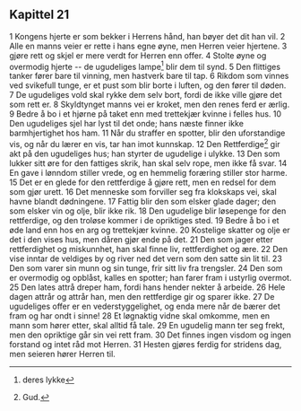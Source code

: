 ## Kapittel 21

1 Kongens hjerte er som bekker i Herrens hånd, han bøyer det dit han vil. 
2 Alle en manns veier er rette i hans egne øyne, men Herren veier hjertene. 
3 gjøre rett og skjel er mere verdt for Herren enn offer. 
4 Stolte øyne og overmodig hjerte -- de ugudeliges lampe[^1]  blir dem til synd. 
5 Den flittiges tanker fører bare til vinning, men hastverk bare til tap. 
6 Rikdom som vinnes ved svikefull tunge, er et pust som blir borte i luften, og den fører til døden. 
7 De ugudeliges vold skal rykke dem selv bort, fordi de ikke ville gjøre det som rett er. 
8 Skyldtynget manns vei er kroket, men den renes ferd er ærlig. 
9 Bedre å bo i et hjørne på taket enn med trettekjær kvinne i felles hus. 
10 Den ugudeliges sjel har lyst til det onde; hans næste finner ikke barmhjertighet hos ham. 
11 Når du straffer en spotter, blir den uforstandige vis, og når du lærer en vis, tar han imot kunnskap. 
12 Den Rettferdige[^2] gir akt på den ugudeliges hus; han styrter de ugudelige i ulykke. 
13 Den som lukker sitt øre for den fattiges skrik, han skal selv rope, men ikke få svar. 
14 En gave i lønndom stiller vrede, og en hemmelig foræring stiller stor harme. 
15 Det er en glede for den rettferdige å gjøre rett, men en redsel for dem som gjør urett. 
16 Det menneske som forviller seg fra klokskaps vei, skal havne blandt dødningene. 
17 Fattig blir den som elsker glade dager; den som elsker vin og olje, blir ikke rik. 
18 Den ugudelige blir løsepenge for den rettferdige, og den troløse kommer i de opriktiges sted. 
19 Bedre å bo i et øde land enn hos en arg og trettekjær kvinne. 
20 Kostelige skatter og olje er det i den vises hus, men dåren gjør ende på det. 
21 Den som jager etter rettferdighet og miskunnhet, han skal finne liv, rettferdighet og ære. 
22 Den vise inntar de veldiges by og river ned det vern som den satte sin lit til. 
23 Den som varer sin munn og sin tunge, frir sitt liv fra trengsler. 
24 Den som er overmodig og opblåst, kalles en spotter; han farer fram i ustyrlig overmot. 
25 Den lates attrå dreper ham, fordi hans hender nekter å arbeide. 
26 Hele dagen attrår og attrår han, men den rettferdige gir og sparer ikke. 
27 De ugudeliges offer er en vederstyggelighet, og enda mere når de bærer det fram og har ondt i sinne! 
28 Et løgnaktig vidne skal omkomme, men en mann som hører etter, skal alltid få tale. 
29 En ugudelig mann ter seg frekt, men den opriktige går sin vei rett fram. 
30 Det finnes ingen visdom og ingen forstand og intet råd mot Herren. 
31 Hesten gjøres ferdig for stridens dag, men seieren hører Herren til.

[^1]: deres lykke
[^2]: Gud.
